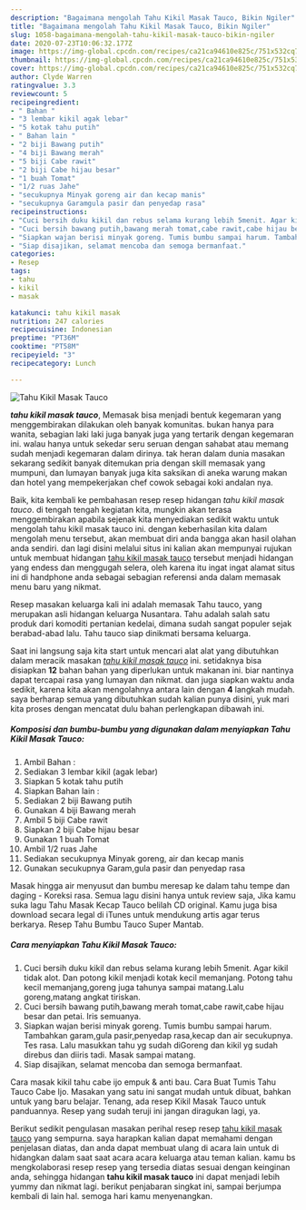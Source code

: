 ```yaml
---
description: "Bagaimana mengolah Tahu Kikil Masak Tauco, Bikin Ngiler"
title: "Bagaimana mengolah Tahu Kikil Masak Tauco, Bikin Ngiler"
slug: 1058-bagaimana-mengolah-tahu-kikil-masak-tauco-bikin-ngiler
date: 2020-07-23T10:06:32.177Z
image: https://img-global.cpcdn.com/recipes/ca21ca94610e825c/751x532cq70/tahu-kikil-masak-tauco-foto-resep-utama.jpg
thumbnail: https://img-global.cpcdn.com/recipes/ca21ca94610e825c/751x532cq70/tahu-kikil-masak-tauco-foto-resep-utama.jpg
cover: https://img-global.cpcdn.com/recipes/ca21ca94610e825c/751x532cq70/tahu-kikil-masak-tauco-foto-resep-utama.jpg
author: Clyde Warren
ratingvalue: 3.3
reviewcount: 5
recipeingredient:
- " Bahan "
- "3 lembar kikil agak lebar"
- "5 kotak tahu putih"
- " Bahan lain "
- "2 biji Bawang putih"
- "4 biji Bawang merah"
- "5 biji Cabe rawit"
- "2 biji Cabe hijau besar"
- "1 buah Tomat"
- "1/2 ruas Jahe"
- "secukupnya Minyak goreng air dan kecap manis"
- "secukupnya Garamgula pasir dan penyedap rasa"
recipeinstructions:
- "Cuci bersih duku kikil dan rebus selama kurang lebih 5menit. Agar kikil tidak alot. Dan potong kikil menjadi kotak kecil memanjang. Potong tahu kecil memanjang,goreng juga tahunya sampai matang.Lalu goreng,matang angkat tiriskan."
- "Cuci bersih bawang putih,bawang merah tomat,cabe rawit,cabe hijau besar dan petai. Iris semuanya."
- "Siapkan wajan berisi minyak goreng. Tumis bumbu sampai harum. Tambahkan garam,gula pasir,penyedap rasa,kecap dan air secukupnya. Tes rasa. Lalu masukkan tahu yg sudah diGoreng dan kikil yg sudah direbus dan diiris tadi. Masak sampai matang."
- "Siap disajikan, selamat mencoba dan semoga bermanfaat."
categories:
- Resep
tags:
- tahu
- kikil
- masak

katakunci: tahu kikil masak 
nutrition: 247 calories
recipecuisine: Indonesian
preptime: "PT36M"
cooktime: "PT58M"
recipeyield: "3"
recipecategory: Lunch

---
```



![Tahu Kikil Masak Tauco](https://img-global.cpcdn.com/recipes/ca21ca94610e825c/751x532cq70/tahu-kikil-masak-tauco-foto-resep-utama.jpg)

<b><i>tahu kikil masak tauco</i></b>, Memasak bisa menjadi bentuk kegemaran yang menggembirakan dilakukan oleh banyak komunitas. bukan hanya para wanita, sebagian laki laki juga banyak juga yang tertarik dengan kegemaran ini. walau hanya untuk sekedar seru seruan dengan sahabat atau memang sudah menjadi kegemaran dalam dirinya. tak heran dalam dunia masakan sekarang sedikit banyak ditemukan pria dengan skill memasak yang mumpuni, dan lumayan banyak juga kita saksikan di aneka warung makan dan hotel yang mempekerjakan chef cowok sebagai koki andalan nya.

Baik, kita kembali ke pembahasan resep resep hidangan <i>tahu kikil masak tauco</i>. di tengah tengah kegiatan kita, mungkin akan terasa menggembirakan apabila sejenak kita menyediakan sedikit waktu untuk mengolah tahu kikil masak tauco ini. dengan keberhasilan kita dalam mengolah menu tersebut, akan membuat diri anda bangga akan hasil olahan anda sendiri. dan lagi disini melalui situs ini kalian akan mempunyai rujukan untuk membuat hidangan <u>tahu kikil masak tauco</u> tersebut menjadi hidangan yang endess dan menggugah selera, oleh karena itu ingat ingat alamat situs ini di handphone anda sebagai sebagian referensi anda dalam memasak menu baru yang nikmat.

Resep masakan keluarga kali ini adalah memasak Tahu tauco, yang merupakan asli hidangan keluarga Nusantara. Tahu adalah salah satu produk dari komoditi pertanian kedelai, dimana sudah sangat populer sejak berabad-abad lalu. Tahu tauco siap dinikmati bersama keluarga.


Saat ini langsung saja kita start untuk mencari alat alat yang dibutuhkan dalam meracik masakan <u><i>tahu kikil masak tauco</i></u> ini. setidaknya bisa disiapkan <b>12</b> bahan bahan yang diperlukan untuk makanan ini. biar nantinya dapat tercapai rasa yang lumayan dan nikmat. dan juga siapkan waktu anda sedikit, karena kita akan mengolahnya antara lain dengan <b>4</b> langkah mudah. saya berharap semua yang dibutuhkan sudah kalian punya disini, yuk mari kita proses dengan mencatat dulu bahan perlengkapan dibawah ini.

<!--inarticleads1-->

##### Komposisi dan bumbu-bumbu yang digunakan dalam menyiapkan Tahu Kikil Masak Tauco:

1. Ambil  Bahan :
1. Sediakan 3 lembar kikil (agak lebar)
1. Siapkan 5 kotak tahu putih
1. Siapkan  Bahan lain :
1. Sediakan 2 biji Bawang putih
1. Gunakan 4 biji Bawang merah
1. Ambil 5 biji Cabe rawit
1. Siapkan 2 biji Cabe hijau besar
1. Gunakan 1 buah Tomat
1. Ambil 1/2 ruas Jahe
1. Sediakan secukupnya Minyak goreng, air dan kecap manis
1. Gunakan secukupnya Garam,gula pasir dan penyedap rasa


Masak hingga air menyusut dan bumbu meresap ke dalam tahu tempe dan daging - Koreksi rasa. Semua lagu disini hanya untuk review saja, Jika kamu suka lagu Tahu Masak Kecap Tauco belilah CD original. Kamu juga bisa download secara legal di iTunes untuk mendukung artis agar terus berkarya. Resep Tahu Bumbu Tauco Super Mantab. 

<!--inarticleads2-->

##### Cara menyiapkan Tahu Kikil Masak Tauco:

1. Cuci bersih duku kikil dan rebus selama kurang lebih 5menit. Agar kikil tidak alot. Dan potong kikil menjadi kotak kecil memanjang. Potong tahu kecil memanjang,goreng juga tahunya sampai matang.Lalu goreng,matang angkat tiriskan.
1. Cuci bersih bawang putih,bawang merah tomat,cabe rawit,cabe hijau besar dan petai. Iris semuanya.
1. Siapkan wajan berisi minyak goreng. Tumis bumbu sampai harum. Tambahkan garam,gula pasir,penyedap rasa,kecap dan air secukupnya. Tes rasa. Lalu masukkan tahu yg sudah diGoreng dan kikil yg sudah direbus dan diiris tadi. Masak sampai matang.
1. Siap disajikan, selamat mencoba dan semoga bermanfaat.


Cara masak kikil tahu cabe ijo empuk &amp; anti bau. Cara Buat Tumis Tahu Tauco Cabe Ijo. Masakan yang satu ini sangat mudah untuk dibuat, bahkan untuk yang baru belajar. Tenang, ada resep Kikil Masak Tauco untuk panduannya. Resep yang sudah teruji ini jangan diragukan lagi, ya. 

Berikut sedikit pengulasan masakan perihal resep resep <u>tahu kikil masak tauco</u> yang sempurna. saya harapkan kalian dapat memahami dengan penjelasan diatas, dan anda dapat membuat ulang di acara lain untuk di hidangkan dalam saat saat acara acara keluarga atau teman kalian. kamu bs mengkolaborasi resep resep yang tersedia diatas sesuai dengan keinginan anda, sehingga hidangan <b>tahu kikil masak tauco</b> ini dapat menjadi lebih yummy dan nikmat lagi. berikut penjabaran singkat ini, sampai berjumpa kembali di lain hal. semoga hari kamu menyenangkan.
